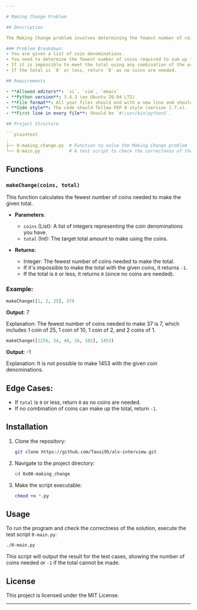 ```yaml
---

# Making Change Problem

## Description

The Making Change problem involves determining the fewest number of coins needed to meet a given total using a set of available coin denominations. Given a list of coin denominations and a target total, we need to calculate the minimum number of coins required to meet that total. If it is not possible to achieve the total with the available coins, the function will return `-1`.

### Problem Breakdown:
- You are given a list of coin denominations.
- You need to determine the fewest number of coins required to sum up to a given total.
- If it is impossible to meet the total using any combination of the available coins, return `-1`.
- If the total is `0` or less, return `0` as no coins are needed.

## Requirements

- **Allowed editors**: `vi`, `vim`, `emacs`
- **Python version**: 3.4.3 (on Ubuntu 20.04 LTS)
- **File format**: All your files should end with a new line and should be executable.
- **Code style**: The code should follow PEP 8 style (version 1.7.x).
- **First line in every file**: Should be `#!/usr/bin/python3`.

## Project Structure

```plaintext
.
├── 0-making_change.py  # Function to solve the Making Change problem
└── 0-main.py           # A test script to check the correctness of the solution
```

## Functions

### `makeChange(coins, total)`

This function calculates the fewest number of coins needed to make the given total.

- **Parameters**:
  - `coins` (List): A list of integers representing the coin denominations you have.
  - `total` (Int): The target total amount to make using the coins.
  
- **Returns**:
  - Integer: The fewest number of coins needed to make the total.
  - If it's impossible to make the total with the given coins, it returns `-1`.
  - If the total is `0` or less, it returns `0` (since no coins are needed).

### Example:

```python
makeChange([1, 2, 25], 37)
```
**Output**: 7

Explanation: The fewest number of coins needed to make 37 is 7, which includes 1 coin of 25, 1 coin of 10, 1 coin of 2, and 2 coins of 1.

```python
makeChange([1256, 54, 48, 16, 102], 1453)
```
**Output**: -1

Explanation: It is not possible to make 1453 with the given coin denominations.

## Edge Cases:
- If `total` is `0` or less, return `0` as no coins are needed.
- If no combination of coins can make up the total, return `-1`.

## Installation

1. Clone the repository:

   ```bash
   git clone https://github.com/Tausi95/alx-interview.git
   ```

2. Navigate to the project directory:

   ```bash
   cd 0x08-making_change
   ```

3. Make the script executable:

   ```bash
   chmod +x *.py
   ```

## Usage

To run the program and check the correctness of the solution, execute the test script `0-main.py`:

```bash
./0-main.py
```

This script will output the result for the test cases, showing the number of coins needed or `-1` if the total cannot be made.

## License

This project is licensed under the MIT License.

---
```

